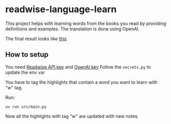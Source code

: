 # readwise-language-learn

This project helps with learning words from the books you read by providing definitions and examples.
The translation is done using OpenAI.

The final result looks like [this](https://github.com/Glyphack/readwise-learn-words/issues/1).

## How to setup

You need [Readwise API key](https://readwise.io/api_deets) and [OpenAI key](https://platform.openai.com/account/api-keys)
Follow the `secrets.py` to update the env var

You have to tag the highlights that contain a word you want to learn with "w" tag.

Run:

```
uv run src/main.py
```

Now all the highlights with tag "w" are updated with new notes.
